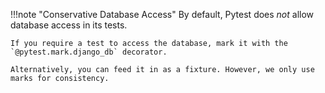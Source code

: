 !!!note "Conservative Database Access"
    By default, Pytest does *not* allow database access in its tests.

    If you require a test to access the database, mark it with the `@pytest.mark.django_db` decorator.

    Alternatively, you can feed it in as a fixture. However, we only use marks for consistency.
